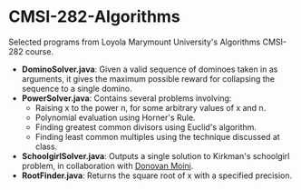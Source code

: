 # CMSI-282-Algorithms

Selected programs from Loyola Marymount University's Algorithms CMSI-282 course.

- **DominoSolver.java**: Given a valid sequence of dominoes taken in as arguments, it gives the maximum possible reward for collapsing the sequence to a single domino.
- **PowerSolver.java**: Contains several problems involving:
    - Raising x to the power n, for some arbitrary values of x and n.
    - Polynomial evaluation using Horner's Rule.
    - Finding greatest common divisors using Euclid's algorithm.
    - Finding least common multiples using the technique discussed at class.
- **SchoolgirlSolver.java**: Outputs a single solution to Kirkman's schoolgirl problem, in collaboration with [Donovan Moini](https://github.com/dmoini).
- **RootFinder.java**: Returns the square root of x with a specified precision.

